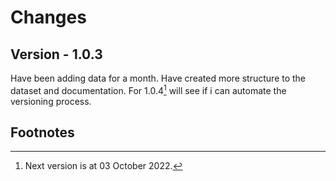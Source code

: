 # Changes
## Version - 1.0.3
Have been adding data for a month. Have created more structure to the dataset and documentation. 
For 1.0.4[^1] will see if i can automate the versioning process. 

## Footnotes


[^1]: Next version is at 03 October 2022.
